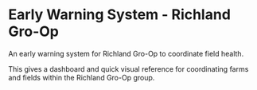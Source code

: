 # Early Warning System - Richland Gro-Op
An early warning system for Richland Gro-Op to coordinate field health.

This gives a dashboard and quick visual reference for coordinating farms and fields within the Richland Gro-Op group.

